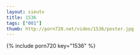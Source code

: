 ```yaml
--- 
layout: sieutv
title: 1536
tags: ["001"]
thumb: http://porn720.net/video/1536/poster.jpg
---
```

{% include porn720 key="1536" %} 
